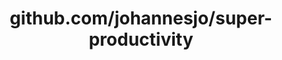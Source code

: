 ---
layout: post
title: github.com/johannesjo/super-productivity
categories: link
tags: [انگلیسی, برنامه‌نویسی]
---